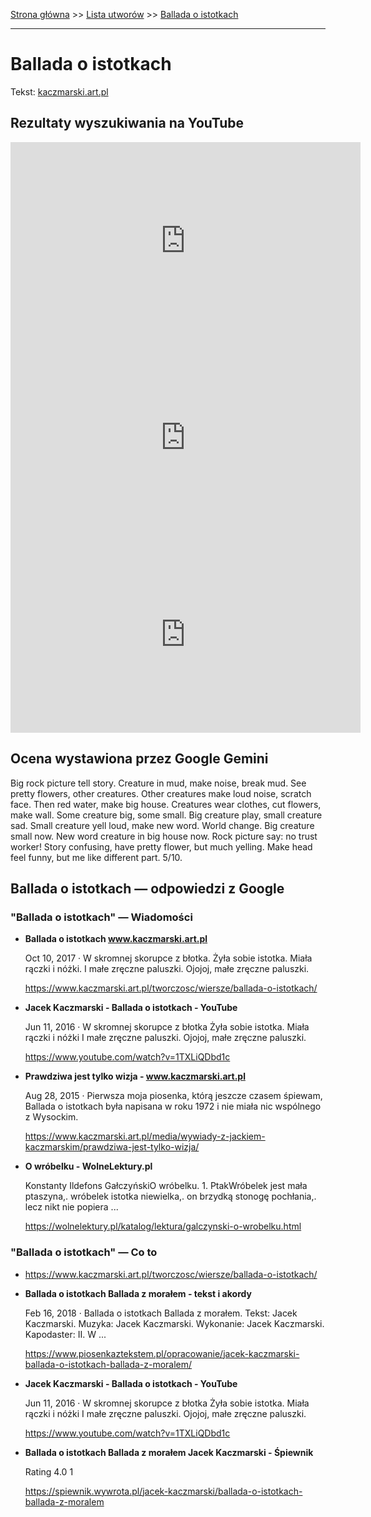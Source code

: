 [Strona główna](../index.md) >> [Lista utworów](../list.md) >> [Ballada o istotkach](44.md)

---

# Ballada o istotkach

Tekst: [kaczmarski.art.pl](https://www.kaczmarski.art.pl/tworczosc/wiersze/ballada-o-istotkach/)

## Rezultaty wyszukiwania na YouTube

<iframe width="560" height="315" src="https://www.youtube.com/embed/1TXLiQDbd1c?si=IdontcarewhotheIRSsendsImnotpayingtaxes" title="YouTube video player" frameborder="0" allow="accelerometer; autoplay; clipboard-write; encrypted-media; gyroscope; picture-in-picture; web-share" referrerpolicy="strict-origin-when-cross-origin" allowfullscreen></iframe>

<iframe width="560" height="315" src="https://www.youtube.com/embed/q9v1mq1aBOQ?si=IdontcarewhotheIRSsendsImnotpayingtaxes" title="YouTube video player" frameborder="0" allow="accelerometer; autoplay; clipboard-write; encrypted-media; gyroscope; picture-in-picture; web-share" referrerpolicy="strict-origin-when-cross-origin" allowfullscreen></iframe>

<iframe width="560" height="315" src="https://www.youtube.com/embed/5ZQ6quKjdTc?si=IdontcarewhotheIRSsendsImnotpayingtaxes" title="YouTube video player" frameborder="0" allow="accelerometer; autoplay; clipboard-write; encrypted-media; gyroscope; picture-in-picture; web-share" referrerpolicy="strict-origin-when-cross-origin" allowfullscreen></iframe>

## Ocena wystawiona przez Google Gemini

Big rock picture tell story. Creature in mud, make noise, break mud. See pretty flowers, other creatures. Other creatures make loud noise, scratch face. Then red water, make big house. Creatures wear clothes, cut flowers, make wall. Some creature big, some small. Big creature play, small creature sad. Small creature yell loud, make new word. World change. Big creature small now. New word creature in big house now. Rock picture say: no trust worker! Story confusing, have pretty flower, but much yelling. Make head feel funny, but me like different part. 5/10.


## Ballada o istotkach — odpowiedzi z Google

### "Ballada o istotkach" — Wiadomości

- **Ballada o istotkach www.kaczmarski.art.pl**

    Oct 10, 2017  ·  W skromnej skorupce z błotka. Żyła sobie istotka. Miała rączki i nóżki. I małe zręczne paluszki. Ojojoj, małe zręczne paluszki. 

   <https://www.kaczmarski.art.pl/tworczosc/wiersze/ballada-o-istotkach/>
- **Jacek Kaczmarski - Ballada o istotkach - YouTube**

    Jun 11, 2016  ·  W skromnej skorupce z błotka Żyła sobie istotka. Miała rączki i nóżki I małe zręczne paluszki. Ojojoj, małe zręczne paluszki. 

   <https://www.youtube.com/watch?v=1TXLiQDbd1c>
- **Prawdziwa jest tylko wizja - www.kaczmarski.art.pl**

    Aug 28, 2015  ·  Pierwsza moja piosenka, którą jeszcze czasem śpiewam, Ballada o istotkach była napisana w roku 1972 i nie miała nic wspólnego z Wysockim. 

   <https://www.kaczmarski.art.pl/media/wywiady-z-jackiem-kaczmarskim/prawdziwa-jest-tylko-wizja/>
- **O wróbelku - WolneLektury.pl**

    Konstanty Ildefons GałczyńskiO wróbelku. 1. PtakWróbelek jest mała ptaszyna,. wróbelek istotka niewielka,. on brzydką stonogę pochłania,. lecz nikt nie popiera ... 

   <https://wolnelektury.pl/katalog/lektura/galczynski-o-wrobelku.html>

### "Ballada o istotkach" — Co to

- <https://www.kaczmarski.art.pl/tworczosc/wiersze/ballada-o-istotkach/>
- **Ballada o istotkach Ballada z morałem - tekst i akordy**

    Feb 16, 2018  ·  Ballada o istotkach Ballada z morałem. Tekst: Jacek Kaczmarski. Muzyka: Jacek Kaczmarski. Wykonanie: Jacek Kaczmarski. Kapodaster: II. W ... 

   <https://www.piosenkaztekstem.pl/opracowanie/jacek-kaczmarski-ballada-o-istotkach-ballada-z-moralem/>
- **Jacek Kaczmarski - Ballada o istotkach - YouTube**

    Jun 11, 2016  ·  W skromnej skorupce z błotka Żyła sobie istotka. Miała rączki i nóżki I małe zręczne paluszki. Ojojoj, małe zręczne paluszki. 

   <https://www.youtube.com/watch?v=1TXLiQDbd1c>
- **Ballada o istotkach Ballada z morałem Jacek Kaczmarski - Śpiewnik**

    Rating   4.0  1   

   <https://spiewnik.wywrota.pl/jacek-kaczmarski/ballada-o-istotkach-ballada-z-moralem>

